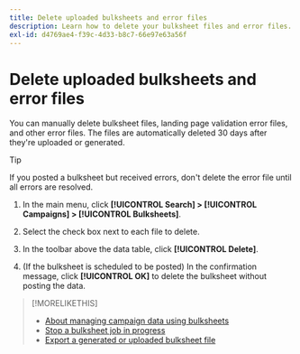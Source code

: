 ```yaml
---
title: Delete uploaded bulksheets and error files
description: Learn how to delete your bulksheet files and error files.
exl-id: d4769ae4-f39c-4d33-b8c7-66e97e63a56f
---
```

# Delete uploaded bulksheets and error files

You can manually delete bulksheet files, landing page validation error files, and other error files. The files are automatically deleted 30 days after they're uploaded or generated.

>[!TIP]
>
>If you posted a bulksheet but received errors, don't delete the error file until all errors are resolved.

1. In the main menu, click **[!UICONTROL Search] > [!UICONTROL Campaigns] > [!UICONTROL Bulksheets]**.

1. Select the check box next to each file to delete.

1. In the toolbar above the data table, click **[!UICONTROL Delete]**.

1. (If the bulksheet is scheduled to be posted) In the confirmation message, click **[!UICONTROL OK]** to delete the bulksheet without posting the data.

>[!MORELIKETHIS]
>
>* [About managing campaign data using bulksheets](bulksheet-about.md)
>* [Stop a bulksheet job in progress](bulksheet-stop-job.md)
>* [Export a generated or uploaded bulksheet file](bulksheet-export.md)

